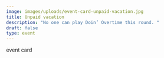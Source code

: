 ```yaml
---
image: images/uploads/event-card-unpaid-vacation.jpg
title: Unpaid vacation
description: "No one can play Doin’ Overtime this round. "
draft: false
type: event
---
```

e﻿vent card